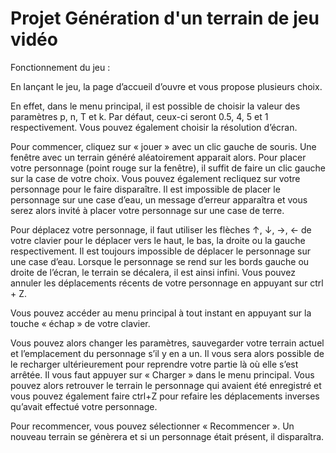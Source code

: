 # Projet Génération d'un terrain de jeu vidéo

Fonctionnement du jeu :

  En lançant le jeu, la page d’accueil d’ouvre et vous propose plusieurs choix.

  En effet, dans le menu principal, il est possible de choisir la valeur des paramètres p, n, T et k. Par défaut, ceux-ci seront 0.5, 4, 5 et 1 respectivement. Vous pouvez également choisir la résolution d’écran. 

  Pour commencer, cliquez sur « jouer » avec un clic gauche de souris.  Une fenêtre avec un terrain généré aléatoirement apparait alors. Pour placer votre personnage (point rouge sur la fenêtre), il suffit de faire un clic gauche sur la case de votre choix. Vous pouvez également recliquez sur votre personnage pour le faire disparaître.
Il est impossible de placer le personnage sur une case d’eau, un message d’erreur apparaîtra et vous serez alors invité à placer votre personnage sur une case de terre. 

  Pour déplacez votre personnage, il faut utiliser les flèches ↑, ↓, →, ← de votre clavier pour le déplacer vers le haut, le bas, la droite ou la gauche respectivement. Il est toujours impossible de déplacer le personnage sur une case d’eau. Lorsque le personnage se rend sur les bords gauche ou droite de l’écran, le terrain se décalera, il est ainsi infini.
Vous pouvez annuler les déplacements récents de votre personnage en appuyant sur ctrl + Z.

  Vous pouvez accéder au menu principal à tout instant en appuyant sur la touche « échap » de votre clavier. 
  
  Vous pouvez alors changer les paramètres, sauvegarder votre terrain actuel et l’emplacement du personnage s’il y en a un. Il vous sera alors possible de le recharger ultérieurement pour reprendre votre partie là où elle s’est arrêtée. Il vous faut appuyer sur « Charger » dans le menu principal. Vous pouvez alors retrouver le terrain le personnage qui avaient été enregistré et vous pouvez également faire ctrl+Z pour refaire les déplacements inverses qu’avait effectué votre personnage.
  
Pour recommencer, vous pouvez sélectionner « Recommencer ». Un nouveau terrain se génèrera et si un personnage était présent, il disparaîtra.  


